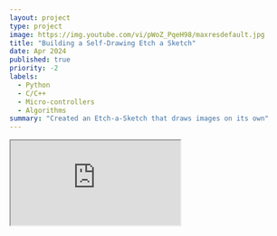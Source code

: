 ```yaml
---
layout: project
type: project
image: https://img.youtube.com/vi/pWoZ_PqeH98/maxresdefault.jpg
title: "Building a Self-Drawing Etch a Sketch"
date: Apr 2024
published: true
priority: -2
labels:
  - Python
  - C/C++
  - Micro-controllers
  - Algorithms
summary: "Created an Etch-a-Sketch that draws images on its own"
---
```


<iframe style="aspect-ratio: 16/9" class="container w-100"
src="https://www.youtube.com/embed/pWoZ_PqeH98">
</iframe>